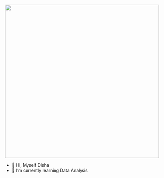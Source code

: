 
<p align="center">
  <img src="![Image](https://github.com/user-attachments/assets/97f0b6cd-d1ae-421d-b10f-0a4dc12f972d)" width="500"/>
</p>

- 👋 Hi, Myself Disha
- 🌱 I’m currently learning Data Analysis


